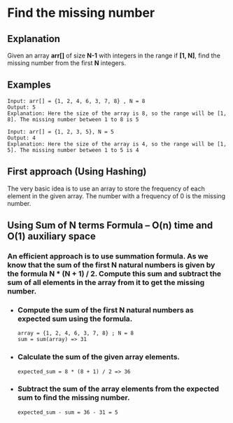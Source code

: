 # Find the missing number

## Explanation

Given an array **arr[]** of size **N-1** with integers in the range if **[1, N]**, find the missing number from the first **N** integers.

## Examples ##

    Input: arr[] = {1, 2, 4, 6, 3, 7, 8} , N = 8
    Output: 5
    Explanation: Here the size of the array is 8, so the range will be [1, 8]. The missing number between 1 to 8 is 5

    Input: arr[] = {1, 2, 3, 5}, N = 5
    Output: 4
    Explanation: Here the size of the array is 4, so the range will be [1, 5]. The missing number between 1 to 5 is 4


## First approach (Using Hashing)

The very basic idea is to use an array to store the frequency of each element in the given array.
The number with a frequency of 0 is the missing number.

## Using Sum of N terms Formula – O(n) time and O(1) auxiliary space

### An efficient approach is to use summation formula. As we know that the sum of the first N natural numbers is given by the formula **N * (N + 1) / 2**. Compute this sum and subtract the sum of all elements in the array from it to get the missing number.


*   ### Compute the sum of the first N natural numbers as expected sum using the formula.
        array = {1, 2, 4, 6, 3, 7, 8} ; N = 8
        sum = sum(array) => 31
*   ### Calculate the sum of the given array elements.
        expected_sum = 8 * (8 + 1) / 2 => 36

*   ### Subtract the sum of the array elements from the expected sum to find the missing number.
        expected_sum - sum = 36 - 31 = 5 